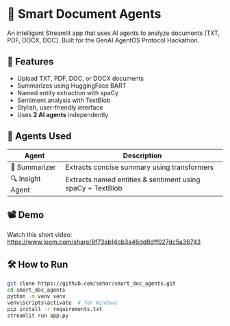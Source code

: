# 📄 Smart Document Agents

An intelligent Streamlit app that uses AI agents to analyze documents (TXT, PDF, DOCX, DOC). Built for the GenAI AgentOS Protocol Hackathon.

## 🚀 Features

- Upload TXT, PDF, DOC, or DOCX documents
- Summarizes using HuggingFace BART
- Named entity extraction with spaCy
- Sentiment analysis with TextBlob
- Stylish, user-friendly interface
- Uses **2 AI agents** independently

## 🧠 Agents Used

| Agent          | Description                            |
|----------------|----------------------------------------|
| 🧾 Summarizer   | Extracts concise summary using transformers |
| 🔍 Insight Agent| Extracts named entities & sentiment using spaCy + TextBlob |

## 📽 Demo

Watch this short video: https://www.loom.com/share/8f73ab14cb3a46dd8dff027dc5a36743

## 🛠 How to Run

```bash
git clone https://github.com/sehar/smart_doc_agents.git
cd smart_doc_agents
python -m venv venv
venv\Scripts\activate  # for Windows
pip install -r requirements.txt
streamlit run app.py
